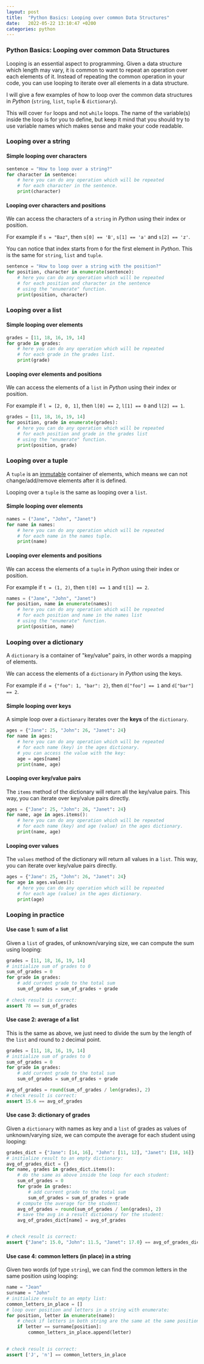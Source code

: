 ```yaml
---
layout: post
title:  "Python Basics: Looping over common Data Structures"
date:   2022-05-22 13:10:47 +0200
categories: python
---
```

### Python Basics: Looping over common Data Structures

Looping is an essential aspect to programming.
Given a data structure which length may vary, it is common to want to repeat an operation over each elements of it.
Instead of repeating the common operation in your code, you can use looping to iterate over all elements in a data structure.

I will give a few examples of how to loop over the common data structures in _Python_ (`string`, `list`, `tuple` & `dictionary`).

This will cover `for` loops and not `while` loops.
The name of the variable(s) inside the loop is for you to define, but keep it mind that you should try to use variable names which makes sense and make your code readable.
### Looping over a string

#### Simple looping over characters
```python
sentence = "How to loop over a string?"
for character in sentence:
    # here you can do any operation which will be repeated
    # for each character in the sentence.
    print(character)
```


#### Looping over characters and positions
We can access the characters of a `string` in _Python_ using their index or position. 

For example if `s = "Baz"`, then `s[0] == 'B'`, `s[1] == 'a'` and `s[2] == 'z'`.

You can notice that index starts from `0` for the first element in _Python_.
This is the same for `string`, `list` and `tuple`.
```python
sentence = "How to loop over a string with the position?"
for position, character in enumerate(sentence):
    # here you can do any operation which will be repeated
    # for each position and character in the sentence 
    # using the "enumerate" function.
    print(position, character)
```

### Looping over a list
#### Simple looping over elements
```python
grades = [11, 18, 16, 19, 14]
for grade in grades:
    # here you can do any operation which will be repeated
    # for each grade in the grades list.
    print(grade)
```

#### Looping over elements and positions
We can access the elements of a `list` in _Python_ using their index or position.

For example if `l = [2, 0, 1]`, then `l[0] == 2`, `l[1] == 0` and `l[2] == 1`.
```python
grades = [11, 18, 16, 19, 14]
for position, grade in enumerate(grades):
    # here you can do any operation which will be repeated
    # for each position and grade in the grades list 
    # using the "enumerate" function.
    print(position, grade)
```

### Looping over a tuple
A `tuple` is an [immutable](https://www.merriam-webster.com/dictionary/immutable) container of elements, which means we can not change/add/remove elements after it is defined.

Looping over a `tuple` is the same as looping over a `list`.
#### Simple looping over elements
```python
names = ("Jane", "John", "Janet")
for name in names:
    # here you can do any operation which will be repeated
    # for each name in the names tuple.
    print(name)
```

#### Looping over elements and positions
We can access the elements of a `tuple` in _Python_ using their index or position.

For example if `t = (1, 2)`, then `t[0] == 1` and `t[1] == 2`.
```python
names = ("Jane", "John", "Janet")
for position, name in enumerate(names):
    # here you can do any operation which will be repeated
    # for each position and name in the names list 
    # using the "enumerate" function.
    print(position, name)
```

### Looping over a dictionary
A `dictionary` is a container of "key/value" pairs, in other words a mapping of elements.

We can access the elements of a `dictionary` in _Python_ using the keys.

For example if `d = {"foo": 1, "bar": 2}`, then `d["foo"] == 1` and `d["bar"] == 2`.
#### Simple looping over keys
A simple loop over a `dictionary` iterates over the **keys** of the `dictionary`.
```python
ages = {"Jane": 25, "John": 26, "Janet": 24}
for name in ages:
    # here you can do any operation which will be repeated
    # for each name (key) in the ages dictionary.
    # you can access the value with the key:
    age = ages[name]
    print(name, age)
```

#### Looping over key/value pairs
The `items` method of the dictionary will return all the key/value pairs.
This way, you can iterate over key/value pairs directly.
```python
ages = {"Jane": 25, "John": 26, "Janet": 24}
for name, age in ages.items():
    # here you can do any operation which will be repeated
    # for each name (key) and age (value) in the ages dictionary.
    print(name, age)
```

#### Looping over values
The `values` method of the dictionary will return all values in a `list`.
This way, you can iterate over key/value pairs directly.
```python
ages = {"Jane": 25, "John": 26, "Janet": 24}
for age in ages.values():
    # here you can do any operation which will be repeated
    # for each age (value) in the ages dictionary.
    print(age)
```

### Looping in practice

#### Use case 1: sum of a list
Given a `list` of grades, of unknown/varying size, we can compute the sum using looping:
```python
grades = [11, 18, 16, 19, 14]
# initialize sum of grades to 0
sum_of_grades = 0
for grade in grades:
    # add current grade to the total sum
    sum_of_grades = sum_of_grades + grade
    
# check result is correct:
assert 78 == sum_of_grades
```

#### Use case 2: average of a list
This is the same as above, we just need to divide the sum by the length of the `list` and round to `2` decimal point.
```python
grades = [11, 18, 16, 19, 14]
# initialize sum of grades to 0
sum_of_grades = 0
for grade in grades:
    # add current grade to the total sum
    sum_of_grades = sum_of_grades + grade

avg_of_grades = round(sum_of_grades / len(grades), 2)
# check result is correct:
assert 15.6 == avg_of_grades
```

#### Use case 3: dictionary of grades
Given a `dictionary` with names as key and a `list` of grades as values of unknown/varying size, we can compute the average for each student using looping:
```python
grades_dict = {"Jane": [14, 16], "John": [11, 12], "Janet": [18, 16]}
# initialize result to an empty dictionary:
avg_of_grades_dict = {}
for name, grades in grades_dict.items():
    # do the same as above inside the loop for each student:
    sum_of_grades = 0
    for grade in grades:
        # add current grade to the total sum
        sum_of_grades = sum_of_grades + grade
    # compute the average for the student:
    avg_of_grades = round(sum_of_grades / len(grades), 2)
    # save the avg in a result dictionary for the student:
    avg_of_grades_dict[name] = avg_of_grades


# check result is correct:
assert {"Jane": 15.0, "John": 11.5, "Janet": 17.0} == avg_of_grades_dict
```
#### Use case 4: common letters (in place) in a string
Given two words (of type `string`), we can find the common letters in the same position using looping:
```python
name = "Jean"
surname = "John"
# initialize result to an empty list:
common_letters_in_place = []
# loop over position and letters in a string with enumerate:
for position, letter in enumerate(name):
    # check if letters in both string are the same at the same position:
    if letter == surname[position]:
        common_letters_in_place.append(letter)

        
# check result is correct:
assert ['J', 'n'] == common_letters_in_place
```


